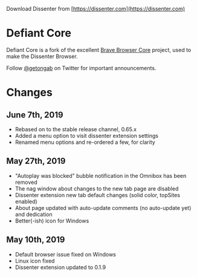 Download Dissenter from [https://dissenter.com](https://dissenter.com)

# Defiant Core

Defiant Core is a fork of the excellent [Brave Browser Core](https://github.com/brave/brave-browser) project, used to make the Dissenter Browser.

Follow [@getongab](https://twitter.com/getongab) on Twitter for important
announcements.

# Changes

## June 7th, 2019

* Rebased on to the stable release channel, 0.65.x
* Added a menu option to visit dissenter extension settings
* Renamed menu options and re-ordered a few, for clarity

## May 27th, 2019

* "Autoplay was blocked" bubble notification in the Omnibox has been removed
* The nag window about changes to the new tab page are disabled
* Dissenter extension new tab default changes (solid color, topSites enabled)
* About page updated with auto-update comments (no auto-update yet) and dedication
* Better(-ish) icon for Windows

## May 10th, 2019

* Default browser issue fixed on Windows
* Linux icon fixed
* Dissenter extension updated to 0.1.9